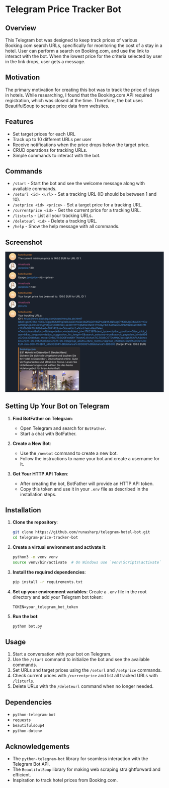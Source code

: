 
# Telegram Price Tracker Bot

## Overview

This Telegram bot was designed to keep track prices of various Booking.com search URLs, specifically for monitoring the cost of a stay in a hotel. User can perform a search on Booking.com, and use the link to interact with the bot. When the lowest price for the criteria selected by user in the link drops, user gets a message. 

## Motivation

The primary motivation for creating this bot was to track the price of stays in hotels. While researching, I found that the Booking.com API required registration, which was closed at the time. Therefore, the bot uses BeautifulSoup to scrape price data from websites.

## Features
- Set target prices for each URL
- Track up to 10 different URLs per user
- Receive notifications when the price drops below the target price.
- CRUD operations for tracking URLs.
- Simple commands to interact with the bot.

## Commands

- `/start` - Start the bot and see the welcome message along with available commands.
- `/seturl <id> <url>` - Set a tracking URL (ID should be between 1 and 10).
- `/setprice <id> <price>` - Set a target price for a tracking URL.
- `/currentprice <id>` - Get the current price for a tracking URL.
- `/listurls` - List all your tracking URLs.
- `/deleteurl <id>` - Delete a tracking URL.
- `/help` - Show the help message with all commands.

## Screenshot

![Bot Screenshot](/screenshot.PNG)

## Setting Up Your Bot on Telegram

1. **Find BotFather on Telegram**:
   - Open Telegram and search for `BotFather`.
   - Start a chat with BotFather.

2. **Create a New Bot**:
   - Use the `/newbot` command to create a new bot.
   - Follow the instructions to name your bot and create a username for it.

3. **Get Your HTTP API Token**:
   - After creating the bot, BotFather will provide an HTTP API token.
   - Copy this token and use it in your `.env` file as described in the installation steps.

## Installation

1. **Clone the repository**:
   ```sh
   git clone https://github.com/runasharp/telegram-hotel-bot.git
   cd telegram-price-tracker-bot
   ```

2. **Create a virtual environment and activate it**:
   ```sh
   python3 -m venv venv
   source venv/bin/activate  # On Windows use `venv\Scripts\activate`
   ```

3. **Install the required dependencies**:
   ```sh
   pip install -r requirements.txt
   ```

4. **Set up your environment variables**:
   Create a `.env` file in the root directory and add your Telegram bot token:
   ```
   TOKEN=your_telegram_bot_token
   ```

5. **Run the bot**:
   ```sh
   python bot.py
   ```

## Usage

1. Start a conversation with your bot on Telegram.
2. Use the `/start` command to initialize the bot and see the available commands.
3. Set URLs and target prices using the `/seturl` and `/setprice` commands.
4. Check current prices with `/currentprice` and list all tracked URLs with `/listurls`.
5. Delete URLs with the `/deleteurl` command when no longer needed.

## Dependencies

- `python-telegram-bot`
- `requests`
- `beautifulsoup4`
- `python-dotenv`

## Acknowledgements

- The `python-telegram-bot` library for seamless interaction with the Telegram Bot API.
- The `BeautifulSoup` library for making web scraping straightforward and efficient.
- Inspiration to track hotel prices from Booking.com.

